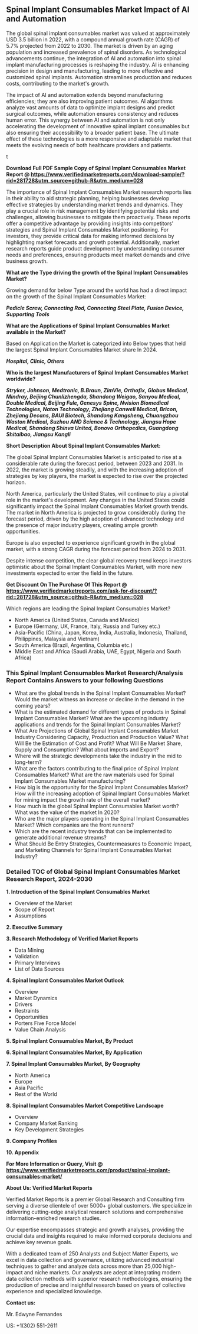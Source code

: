 <h2>Spinal Implant Consumables Market Impact of AI and Automation</h2><p>The global spinal implant consumables market was valued at approximately USD 3.5 billion in 2022, with a compound annual growth rate (CAGR) of 5.7% projected from 2022 to 2030. The market is driven by an aging population and increased prevalence of spinal disorders. As technological advancements continue, the integration of AI and automation into spinal implant manufacturing processes is reshaping the industry. AI is enhancing precision in design and manufacturing, leading to more effective and customized spinal implants. Automation streamlines production and reduces costs, contributing to the market's growth.</p><p>The impact of AI and automation extends beyond manufacturing efficiencies; they are also improving patient outcomes. AI algorithms analyze vast amounts of data to optimize implant designs and predict surgical outcomes, while automation ensures consistency and reduces human error. This synergy between AI and automation is not only accelerating the development of innovative spinal implant consumables but also ensuring their accessibility to a broader patient base. The ultimate effect of these technologies is a more responsive and adaptable market that meets the evolving needs of both healthcare providers and patients.</p>t</p><p id="" class=""><strong>Download Full PDF Sample Copy of Spinal Implant Consumables Market Report @ <a href="https://www.verifiedmarketreports.com/download-sample/?rid=281728&utm_source=github-R&utm_medium=028" target="_blank">https://www.verifiedmarketreports.com/download-sample/?rid=281728&utm_source=github-R&utm_medium=028</a></strong></p><p>The importance of&nbsp;Spinal Implant Consumables Market research reports lies in their ability to aid strategic planning, helping businesses develop effective strategies by understanding market trends and dynamics. They play a crucial role in risk management by identifying potential risks and challenges, allowing businesses to mitigate them proactively. These reports offer a competitive advantage by providing insights into competitors' strategies and Spinal Implant Consumables Market positioning. For investors, they provide critical data for making informed decisions by highlighting market forecasts and growth potential. Additionally, market research reports guide product development by understanding consumer needs and preferences, ensuring products meet market demands and drive business growth.</p><p><strong>What are the&nbsp;Type driving the growth of the Spinal Implant Consumables Market?</strong></p><p id="" class="">Growing demand for below Type around the world has had a direct impact on the growth of the Spinal Implant Consumables Market:</p><em><strong>Pedicle Screw, Connecting Rod, Connecting Steel Plate, Fusion Device, Supporting Tools</strong></em></p><strong>What are the&nbsp;Applications&nbsp;of Spinal Implant Consumables Market available in the Market?</strong></p><p id="" class="">Based on Application the Market is categorized into Below types that held the largest Spinal Implant Consumables Market share In 2024.</p><em><strong>Hospital, Clinic, Others</strong></em></p><strong>Who is the largest Manufacturers of Spinal Implant Consumables Market worldwide?</strong></p><p><em><strong>Stryker, Johnson, Medtronic, B.Braun, ZimVie, Orthofix, Globus Medical, Mindray, Beijing Chunlizhengda, Shandong Weigao, Sanyou Medical, Double Medical, Beijing Fule, Genesys Spine, Nvision Biomedical Technologies, Naton Technology, Zhejiang Canwell Medical, Bricon, Zhejiang Decans, BAUI Biotech, Shandong Kangsheng, Chuangzhou Waston Medical, Suzhou AND Science & Technology, Jiangsu Hope Medical, Shandong Shinva United, Bonovo Orthopedics, Guangdong Shitaibao, Jiangsu Kangli</strong></em></p><p id="" class=""><strong>Short Description About Spinal Implant Consumables Market:</strong></p><p>The global Spinal Implant Consumables Market is anticipated to rise at a considerable rate during the forecast period, between 2023 and 2031. In 2022, the market is growing steadily, and with the increasing adoption of strategies by key players, the market is expected to rise over the projected horizon.</p><p>North America, particularly the United States, will continue to play a pivotal role in the market's development. Any changes in the United States could significantly impact the Spinal Implant Consumables Market growth trends. The market in North America is projected to grow considerably during the forecast period, driven by the high adoption of advanced technology and the presence of major industry players, creating ample growth opportunities.</p><p>Europe is also expected to experience significant growth in the global market, with a strong CAGR during the forecast period from 2024 to 2031.</p><p>Despite intense competition, the clear global recovery trend keeps investors optimistic about the Spinal Implant Consumables Market, with more new investments expected to enter the field in the future.</p><p id="" class=""><strong>Get Discount On The Purchase Of This Report @ <a href="https://www.verifiedmarketreports.com/ask-for-discount/?rid=281728&utm_source=github-R&utm_medium=028" target="_blank">https://www.verifiedmarketreports.com/ask-for-discount/?rid=281728&utm_source=github-R&utm_medium=028</a></strong></p>Which regions are leading the Spinal Implant Consumables Market?</p><ul><li>North America (United States, Canada and Mexico)</li><li>Europe (Germany, UK, France, Italy, Russia and Turkey etc.)</li><li>Asia-Pacific (China, Japan, Korea, India, Australia, Indonesia, Thailand, Philippines, Malaysia and Vietnam)</li><li>South America (Brazil, Argentina, Columbia etc.)</li><li>Middle East and Africa (Saudi Arabia, UAE, Egypt, Nigeria and South Africa)</li></ul><h3 id="" class="">This Spinal Implant Consumables Market Research/Analysis Report Contains Answers to your following Questions</h3><ul><li>What are the global trends in the Spinal Implant Consumables Market? Would the market witness an increase or decline in the demand in the coming years?</li><li>What is the estimated demand for different types of products in Spinal Implant Consumables Market? What are the upcoming industry applications and trends for the Spinal Implant Consumables Market?</li><li>What Are Projections of Global Spinal Implant Consumables Market Industry Considering Capacity, Production and Production Value? What Will Be the Estimation of Cost and Profit? What Will Be Market Share, Supply and Consumption? What about imports and Export?</li><li>Where will the strategic developments take the industry in the mid to long-term?</li><li>What are the factors contributing to the final price of Spinal Implant Consumables Market? What are the raw materials used for Spinal Implant Consumables Market manufacturing?</li><li>How big is the opportunity for the Spinal Implant Consumables Market? How will the increasing adoption of Spinal Implant Consumables Market for mining impact the growth rate of the overall market?</li><li>How much is the global Spinal Implant Consumables Market worth? What was the value of the market In 2020?</li><li>Who are the major players operating in the Spinal Implant Consumables Market? Which companies are the front runners?</li><li>Which are the recent industry trends that can be implemented to generate additional revenue streams?</li><li>What Should Be Entry Strategies, Countermeasures to Economic Impact, and Marketing Channels for Spinal Implant Consumables Market Industry?</li></ul><h3 id="" class="">Detailed TOC of Global Spinal Implant Consumables Market Research Report, 2024-2030</h3><p id="" class=""><strong>1. Introduction of the Spinal Implant Consumables Market</strong></p><ul><li>Overview of the Market</li><li>Scope of Report</li><li>Assumptions</li></ul><p id="" class=""><strong>2. Executive Summary</strong></p><p id="" class=""><strong>3. Research Methodology of Verified Market Reports</strong></p><ul><li>Data Mining</li><li>Validation</li><li>Primary Interviews</li><li>List of Data Sources</li></ul><p id="" class=""><strong>4. Spinal Implant Consumables Market Outlook</strong></p><ul><li>Overview</li><li>Market Dynamics</li><li>Drivers</li><li>Restraints</li><li>Opportunities</li><li>Porters Five Force Model</li><li>Value Chain Analysis</li></ul><p id="" class=""><strong>5. Spinal Implant Consumables Market, By Product</strong></p><p id="" class=""><strong>6. Spinal Implant Consumables Market, By Application</strong></p><p id="" class=""><strong>7. Spinal Implant Consumables Market, By Geography</strong></p><ul><li>North America</li><li>Europe</li><li>Asia Pacific</li><li>Rest of the World</li></ul><p id="" class=""><strong>8. Spinal Implant Consumables Market Competitive Landscape</strong></p><ul><li>Overview</li><li>Company Market Ranking</li><li>Key Development Strategies</li></ul><p id="" class=""><strong>9. Company Profiles</strong></p><p id="" class=""><strong>10. Appendix</strong></p><p id="" class=""><strong>For More Information or Query, Visit @ <a href="https://www.verifiedmarketreports.com/product/spinal-implant-consumables-market/" target="_blank">https://www.verifiedmarketreports.com/product/spinal-implant-consumables-market/</a></strong></p><p id="" class=""><strong>About Us: Verified Market Reports</strong></p><p id="" class="">Verified Market Reports is a premier Global Research and Consulting firm serving a diverse clientele of over 5000+ global customers. We specialize in delivering cutting-edge analytical research solutions and comprehensive information-enriched research studies.</p><p id="" class="">Our expertise encompasses strategic and growth analyses, providing the crucial data and insights required to make informed corporate decisions and achieve key revenue goals.</p><p id="" class="">With a dedicated team of 250 Analysts and Subject Matter Experts, we excel in data collection and governance, utilizing advanced industrial techniques to gather and analyze data across more than 25,000 high-impact and niche markets. Our analysts are adept at integrating modern data collection methods with superior research methodologies, ensuring the production of precise and insightful research based on years of collective experience and specialized knowledge.</p><p id="" class=""><strong>Contact us:</strong></p><p id="" class="">Mr. Edwyne Fernandes</p><p id="" class="">US: +1(302) 551-2611</p>